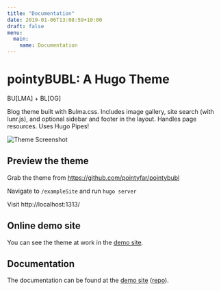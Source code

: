 ```yaml
---
title: "Documentation"
date: 2019-01-06T13:08:59+10:00
draft: false
menu:
  main:
    name: Documentation
---
```


# pointyBUBL: A Hugo Theme 
BU[LMA] + BL[OG]

Blog theme built with Bulma.css. Includes image gallery, site search (with lunr.js), and optional sidebar and footer in the layout. Handles page resources. Uses Hugo Pipes!

![Theme Screenshot](/images/screenshot.png)

## Preview the theme

Grab the theme from https://github.com/pointyfar/pointybubl

Navigate to `/exampleSite` and run `hugo server`

Visit http://localhost:1313/ 

## Online demo site 

You can see the theme at work in the [demo site](#). 

## Documentation 

The documentation can be found at the [demo site](https://pointybubl-demo.netlify.com/) ([repo](https://github.com/pointyfar/pointybubl-demo)).

